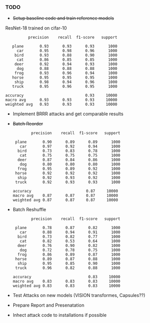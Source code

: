 ### TODO

- <del> Setup baseline code and train reference models </del>

ResNet-18 trained on cifar-10 

              precision    recall  f1-score   support

       plane       0.93      0.93      0.93      1000
         car       0.95      0.98      0.96      1000
        bird       0.93      0.88      0.90      1000
         cat       0.86      0.85      0.85      1000
        deer       0.92      0.94      0.93      1000
         dog       0.88      0.88      0.88      1000
        frog       0.93      0.96      0.94      1000
       horse       0.95      0.95      0.95      1000
        ship       0.98      0.94      0.96      1000
       truck       0.95      0.96      0.95      1000

    accuracy                           0.93     10000
    macro avg      0.93      0.93      0.93     10000
    weighted avg   0.93      0.93      0.93     10000



- Implement BRRR attacks and get comparable results

- <del> Batch Reorder </del>
        
              precision    recall  f1-score   support

       plane       0.90      0.89      0.89      1000
         car       0.97      0.92      0.94      1000
        bird       0.73      0.83      0.78      1000
         cat       0.75      0.75      0.75      1000
        deer       0.87      0.84      0.86      1000
         dog       0.80      0.80      0.80      1000
        frog       0.95      0.89      0.92      1000
       horse       0.92      0.92      0.92      1000
        ship       0.92      0.93      0.92      1000
       truck       0.92      0.93      0.93      1000

      accuracy                        0.87     10000
      macro avg    0.87      0.87     0.87     10000
      weighted avg 0.87      0.87     0.87     10000
      
   
- Batch Reshuffle
        
              precision    recall  f1-score   support

       plane       0.78      0.87      0.82      1000
         car       0.88      0.94      0.91      1000
        bird       0.73      0.82      0.77      1000
         cat       0.82      0.53      0.64      1000
        deer       0.76      0.90      0.82      1000
         dog       0.72      0.78      0.75      1000
        frog       0.86      0.89      0.87      1000
       horse       0.89      0.87      0.88      1000
        ship       0.95      0.85      0.90      1000
       truck       0.96      0.82      0.88      1000

      accuracy                         0.83     10000
      macro avg    0.83      0.83      0.83     10000
      weighted avg 0.83      0.83      0.83     10000
    

- Test Attacks on new models (VISION transformes, Capsules??)
- Prepare Report and Presenatation
- Inhect attack code to installations if possible
